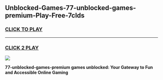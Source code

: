 
## Unblocked-Games-77-unblocked-games-premium-Play-Free-7clds
<h3>
<a href="https://premium76.site?title=77-unblocked-games-premium&ref=18A1">CLICK TO PLAY</a></h3>
<hr>

<h3>
<a href="https://premium76.site?title=77-unblocked-games-premium&ref=18A1">CLICK 2 PLAY</a>
  
</h3>

<a href="https://premium76.site?title=77-unblocked-games-premium&ref=18A1"><img src="https://clearcache.store/games.png"></a>


**77-unblocked-games-premium games unblocked: Your Gateway to Fun and Accessible Online Gaming**
